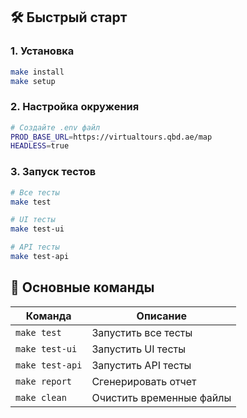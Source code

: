 ## 🛠️ Быстрый старт

### 1. Установка
```bash
make install
make setup
```

### 2. Настройка окружения
```bash
# Создайте .env файл
PROD_BASE_URL=https://virtualtours.qbd.ae/map
HEADLESS=true
```

### 3. Запуск тестов
```bash
# Все тесты
make test

# UI тесты
make test-ui

# API тесты
make test-api
```

## 🔧 Основные команды

| Команда | Описание |
|---------|----------|
| `make test` | Запустить все тесты |
| `make test-ui` | Запустить UI тесты |
| `make test-api` | Запустить API тесты |
| `make report` | Сгенерировать отчет |
| `make clean` | Очистить временные файлы |



